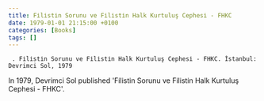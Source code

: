 ```yaml
---
title: Fi̇li̇sti̇n Sorunu ve Fi̇li̇sti̇n Halk Kurtuluş Cephesi̇ - FHKC
date: 1979-01-01 21:15:00 +0100
categories: [Books]
tags: []
---
```


``` . Fi̇li̇sti̇n Sorunu ve Fi̇li̇sti̇n Halk Kurtuluş Cephesi̇ - FHKC. İstanbul: Devrimci Sol, 1979```

In 1979, Devrimci Sol published 'Fi̇li̇sti̇n Sorunu ve Fi̇li̇sti̇n Halk Kurtuluş Cephesi̇ - FHKC'.
